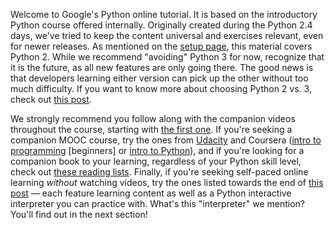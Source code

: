 Welcome to Google's Python online tutorial. It is based on the introductory Python course offered internally. Originally created during the Python 2.4 days, we've tried to keep the content universal and exercises relevant, even for newer releases. As mentioned on the [setup page](https://developers.google.com/edu/python/set-up), this material covers Python 2. While we recommend "avoiding" Python 3 for now, recognize that it is the future, as all new features are only going there. The good news is that developers learning either version can pick up the other without too much difficulty. If you want to know more about choosing Python 2 vs. 3, check out [this post](http://qr.ae/36Yaz).

We strongly recommend you follow along with the companion videos throughout the course, starting with [the first one](http://youtu.be/tKTZoB2Vjuk). If you're seeking a companion MOOC course, try the ones from [Udacity](http://udacity.com/course/cs101) and Coursera ([intro to programming](http://coursera.org/course/programming1) [beginners] or [intro to Python](http://coursera.org/course/interactivepython)), and if you're looking for a companion book to your learning, regardless of your Python skill level, check out [these reading lists](http://goo.gl/i4u0R). Finally, if you're seeking self-paced online learning _without_ watching videos, try the ones listed towards the end of [this post](http://stackoverflow.com/a/3226704/305689) — each feature learning content as well as a Python interactive interpreter you can practice with. What's this "interpreter" we mention? You'll find out in the next section!
